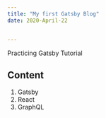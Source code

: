 ```yaml
---
title: "My first Gatsby Blog"
date: 2020-April-22


---
```

Practicing Gatsby Tutorial

## Content
1. Gatsby
2. React
3. GraphQL
